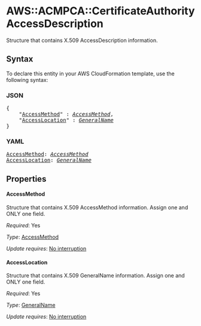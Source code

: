 # AWS::ACMPCA::CertificateAuthority AccessDescription

Structure that contains X.509 AccessDescription information.

## Syntax

To declare this entity in your AWS CloudFormation template, use the following syntax:

### JSON

<pre>
{
    "<a href="#accessmethod" title="AccessMethod">AccessMethod</a>" : <i><a href="accessmethod.md">AccessMethod</a></i>,
    "<a href="#accesslocation" title="AccessLocation">AccessLocation</a>" : <i><a href="generalname.md">GeneralName</a></i>
}
</pre>

### YAML

<pre>
<a href="#accessmethod" title="AccessMethod">AccessMethod</a>: <i><a href="accessmethod.md">AccessMethod</a></i>
<a href="#accesslocation" title="AccessLocation">AccessLocation</a>: <i><a href="generalname.md">GeneralName</a></i>
</pre>

## Properties

#### AccessMethod

Structure that contains X.509 AccessMethod information. Assign one and ONLY one field.

_Required_: Yes

_Type_: <a href="accessmethod.md">AccessMethod</a>

_Update requires_: [No interruption](https://docs.aws.amazon.com/AWSCloudFormation/latest/UserGuide/using-cfn-updating-stacks-update-behaviors.html#update-no-interrupt)

#### AccessLocation

Structure that contains X.509 GeneralName information. Assign one and ONLY one field.

_Required_: Yes

_Type_: <a href="generalname.md">GeneralName</a>

_Update requires_: [No interruption](https://docs.aws.amazon.com/AWSCloudFormation/latest/UserGuide/using-cfn-updating-stacks-update-behaviors.html#update-no-interrupt)

